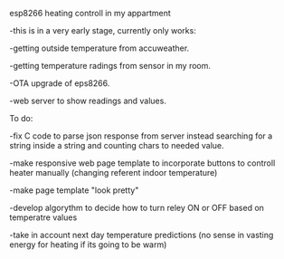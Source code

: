 esp8266 heating controll in  my appartment

-this is in a very early stage, currently only works:

-getting outside temperature from accuweather.

-getting temperature radings from sensor in my room.

-OTA upgrade of eps8266.

-web server to show readings and values.
													  
To do: 

-fix C code to parse json response from server instead searching for a string inside a string and counting chars to needed value.

-make responsive web page template to incorporate buttons to controll heater manually (changing referent indoor temperature)

-make page template "look pretty"

-develop algorythm to decide how to turn reley ON or OFF based on temperatre values

-take in account next day temperature predictions (no sense in vasting energy for heating if its going to be warm)

